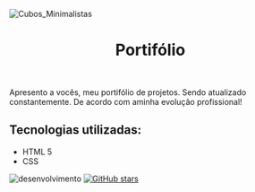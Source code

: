 ![Cubos_Minimalistas](https://user-images.githubusercontent.com/107138705/172930845-d678a1a2-b4ad-413b-baaa-9796239009bd.jpg)

<h1 align="center">Portifólio</h1><br>
            <p bold>Apresento a vocês, meu portifólio de projetos. Sendo atualizado constantemente. De acordo com aminha evolução profissional!</p>
        <h2>Tecnologias utilizadas:</h2>
            <ul>
                <li>HTML 5</li>
                <li>CSS</li>
            </ul>

<img src="http://img.shields.io/static/v1?label=STATUS&message=EM%20DESENVOLVIMENTO&color=GREEN&style=for-the-badge" alt="desenvolvimento" />
<a href="https://github.com/Rafael-Lanceiro/Portfolio/stargazers"><img alt="GitHub stars" src="https://img.shields.io/github/stars/Rafael-Lanceiro/Portfolio"></a>
